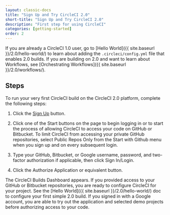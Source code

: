```yaml
---
layout: classic-docs
title: "Sign Up and Try CircleCI 2.0"
short-title: "Sign Up and Try CircleCI 2.0"
description: "First step for using CircleCI"
categories: [getting-started]
order: 2
---
```


If you are already a CircleCI 1.0 user, go to [Hello World]({{ site.baseurl }}/2.0/hello-world/) to learn about adding the `.circleci/config.yml` file that enables 2.0 builds. If you are building on 2.0 and want to learn about Workflows, see [Orchestrating Workflows]({{ site.baseurl }}/2.0/workflows/). 

## Steps

To run your very first CircleCI build on the CircleCI 2.0 platform, complete the following steps:

1. Click the [Sign Up](https://circleci.com/signup/) button.

2. Click one of the Start buttons on the page to begin logging in or to start the process of allowing CircleCI to access your code on GitHub or Bitbucket. To limit CircleCI from accessing your private GitHub repositories, select Public Repos Only from the Start with Github menu when you sign up and on every subsequent login.

3. Type your GitHub, Bitbucket, or Google username, password, and two-factor authorization if applicable, then click Sign In/Login.

4. Click the Authorize Application or equivalent button.

The CircleCI Builds Dashboard appears. If you provided access to your GitHub or Bitbucket repositories, you are ready to configure CircleCI for your project. See the [Hello World]({{ site.baseurl }}/2.0/hello-world/) doc to configure your first simple 2.0 build. If you signed in with a Google account, you are able to try out the application and selected demo projects before authorizing access to your code.
